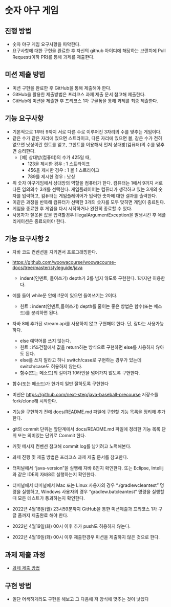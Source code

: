 # 숫자 야구 게임
## 진행 방법
* 숫자 야구 게임 요구사항을 파악한다.
* 요구사항에 대한 구현을 완료한 후 자신의 github 아이디에 해당하는 브랜치에 Pull Request(이하 PR)를 통해 과제를 제출한다.

## 미션 제출 방법
- 미션 구현을 완료한 후 GitHub을 통해 제출해야 한다.
- GitHub을 활용한 제출방법은 프리코스 과제 제출 문서 참고해 제출한다.
- GitHub에 미션을 제출한 후 프리코스 1차 구글폼을 통해 과제를 최종 제출한다.

## 기능 요구사항
- 기본적으로 1부터 9까지 서로 다른 수로 이루어진 3자리의 수를 맞추는 게임이다.
- 같은 수가 같은 자리에 있으면 스트라이크, 다른 자리에 있으면 볼, 같은 수가 전혀 없으면 낫싱이란 힌트를 얻고, 그힌트를
 이용해서 먼저 상대방(컴퓨터)의 수를 맞추면 승리한다.
	- [예] 상대방(컴퓨터)의 수가 425일 때,
		- 123을 제시한 경우 : 1 스트라이크
		- 456을 제시한 경우 : 1 볼 1 스트라이크
		- 789를 제시한 경우 : 낫싱
- 위 숫자 야구게임에서 상대방의 역할을 컴퓨터가 한다. 컴퓨터는 1에서 9까지 서로 다른 임의의수 3개를 선택한다.
  게임플레이어는 컴퓨터가 생각하고 있는 3개의 숫자를 입력하고, 컴퓨터는 게임플레이어가 입력한 숫자에 대한 결과를 출력한다.
- 이같은 과정을 반복해 컴퓨터가 선택한 3개의 숫자를 모두 맞히면 게임이 종료된다.
- 게임을 종료한 후 게임을 다시 시작하거나 완전히 종료할 수 있다.
- 사용자가 잘못된 값을 입력할경우 IllegalArgumentException을 발생시킨 후 애플리케이션은 종료되어야 한다.

## 기능 요구사항 2
- 자바 코드 컨벤션을 지키면서 프로그래밍한다.
- https://github.com/woowacourse/woowacourse-docs/tree/master/styleguide/java
	- indent(인덴트, 들여쓰기) depth가 2를 넘지 않도록 구현한다. 1까지만 허용한다.
- 예를 들어 while문 안에 if문이 있으면 들여쓰기는 2이다.
	- 힌트 : indent(인덴트,들여쓰기) depth를 줄이는 좋은 방법은 함수(또는 메소드)를 분리하면 된다.
- 자바 8에 추가된 stream api를 사용하지 않고 구현해야 한다. 단, 람다는 사용가능하다.
	- else 예약어를 쓰지 않는다.
	- 힌트 : if조건절에서 값을 return하는 방식으로 구현하면 else를 사용하지 않아도 된다.
	- else를 쓰지 말라고 하니 switch/case로 구현하는 경우가 있는데 switch/case도 허용하지 않는다.
	- 함수(또는 메소드)의 길이가 10라인을 넘어가지 않도록 구현한다.
- 함수(또는 메소드)가 한가지 일만 잘하도록 구현한다

- 미션은 https://github.com/next-step/java-baseball-precourse 저장소를 fork/clone해 시작한다.
- 기능을 구현하기 전에 docs/README.md 파일에 구현할 기능 목록을 정리해 추가한다.
- git의 commit 단위는 앞단계에서 docs/README.md 파일에 정리한 기능 목록 단위 또는 의미있는 단위로 Commit 한다.
- 커밋 메시지 컨벤션 참고해 commit log를 남기려고 노력해본다.
- 과제 진행 및 제출 방법은 프리코스 과제 제출 문서를 참고한다.

- 터미널에서 “java-version”을 실행해 자바 8인지 확인한다. 또는 Eclipse, Intellij와 같은 IDE의 자바8로 실행하는지 확인한다.
- 터미널에서 터미널에서 Mac 또는 Linux 사용자의 경우 “./gradlewcleantest” 명령을 실행하고,
  Windows 사용자의 경우 “gradlew.batcleantest” 명령을 실행할때 모든 테스트가 통과하는지 확인한다.

- 2022년 4월18일(월) 23시59분까지 GitHub을 통한 미션제출과 프리코스 1차 구글 폼까지 제출완료 해야 한다.
- 2022년 4월19일(화) 00시 이후 추가 push도 허용하지 않는다.
- 2022년 4월19일(화) 00시 이후 제출한경우 미션을 제출하지 않은 것으로 한다.

## 과제 제출 과정
* [과제 제출 방법](https://github.com/next-step/nextstep-docs/tree/master/precourse)

## 구현 방법
- 일단 어색하게라도 구현을 해보고 그 다음에 저 양식에 맞추는 것이 낫겠다